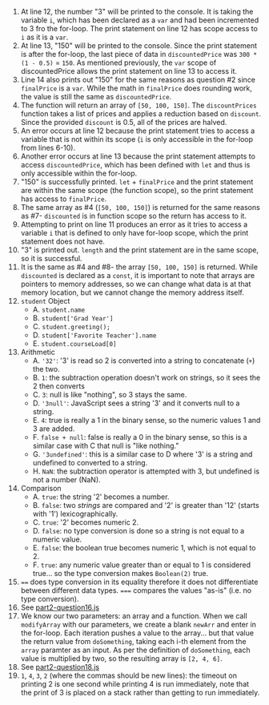 1. At line 12, the number "3" will be printed to the console. It is taking the variable `i`, which has been declared as a `var` and had been incremented to 3 fro the for-loop. The print statement on line 12 has scope access to `i` as it is a `var`.
2. At line 13, "150" will be printed to the console. Since the print statement is after the for-loop, the last piece of data in `discountedPrice` was `300 * (1 - 0.5)` = `150`. As mentioned previously, the `var` scope of discountedPrice allows the print statement on line 13 to access it. 
3. Line 14 also prints out "150" for the same reasons as question #2 since `finalPrice` is a `var`. While the math in `finalPrice` does rounding work, the value is still the same as `discountedPrice`.
4. The function will return an array of `[50, 100, 150]`. The `discountPrices` function takes a list of prices and applies a reduction based on `discount`. Since the provided `discount` is 0.5, all of the prices are halved.
5. An error occurs at line 12 because the print statement tries to access a variable that is not within its scope (`i` is only accessible in the for-loop from lines 6-10).
6. Another error occurs at line 13 because the print statement attempts to access `discountedPrice`, which has been defined with `let` and thus is only accessible within the for-loop.
7. "150" is successfully printed. `let` + `finalPrice` and the print statement are within the same scope (the function scope), so the print statement has access to `finalPrice`.
8. The same array as #4 (`[50, 100, 150]`) is returned for the same reasons as #7- `discounted` is in function scope so the return has access to it.
9. Attempting to print on line 11 produces an error as it tries to access a variable `i` that is defined to only have for-loop scope, which the print statement does not have.
10. "3" is printed out. `length` and the print statement are in the same scope, so it is successful.
11. It is the same as #4 and #8- the array `[50, 100, 150]` is returned. While `discounted` is declared as a `const`, it is important to note that arrays are pointers to memory addresses, so we can change what data is at that memory location, but we cannot change the memory address itself. 
12. `student` Object 
    - A. `student.name`
    - B. `student['Grad Year']`
    - C. `student.greeting();`
    - D. `student['Favorite Teacher'].name`
    - E. `student.courseLoad[0]`
13. Arithmetic
    - A. `'32'`: '3' is read so 2 is converted into a string to concatenate (`+`) the two. 
    - B. `1`: the subtraction operation doesn't work on strings, so it sees the 2 then converts
    - C. `3`: null is like "nothing", so 3 stays the same.
    - D. `'3null'`: JavaScript sees a string '3' and it converts null to a string.
    - E. `4`: true is really a 1 in the binary sense, so the numeric values 1 and 3 are added.
    - F. `false + null`: false is really a 0 in the binary sense, so this is a similar case with C that null is "like nothing."
    - G. `'3undefined'`: this is a similar case to D where '3' is a string and undefined to converted to a string.
    - H. `NaN`: the subtraction operator is attempted with 3, but undefined is not a number (NaN).
14. Comparison
    - A. `true`: the string '2' becomes a number.
    - B. `false`: two *strings* are compared and '2' is greater than '12' (starts with '1') lexicographically.
    - C. `true`: '2' becomes numeric 2.
    - D. `false`: no type conversion is done so a string is not equal to a numeric value.
    - E. `false`: the boolean true becomes numeric 1, which is not equal to 2.
    - F. `true`: any numeric value greater than or equal to 1 is considered true... so the type conversion makes `Boolean(2)` true.
15. `==` does type conversion in its equality therefore it does not differentiate between different data types. `===` compares the values "as-is" (i.e. no type conversion).
16. See [part2-question16.js](./part2-question16.js)
17. We know our two parameters: an array and a function. When we call `modifyArray` with our parameters, we create a blank `newArr` and enter in the for-loop. Each iteration pushes a value to the array... but that value the return value from `doSomething`, taking each i-th element from the `array` paramter as an input. As per the definition of `doSomething`, each value is multiplied by two, so the resulting array is `[2, 4, 6]`.
18. See [part2-question18.js](./part2-question18.js)
19. `1`, `4`, `3`, `2` (where the commas should be new lines): the timeout on printing 2 is one second while printing 4 is run immediately, note that the print of 3 is placed on a stack rather than getting to run immediately.